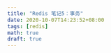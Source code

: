```yaml
---
title: "Redis 笔记5：事务"
date: 2020-10-07T14:23:52+08:00
tags: [redis]
math: true
draft: true
---
```

<!--more-->
